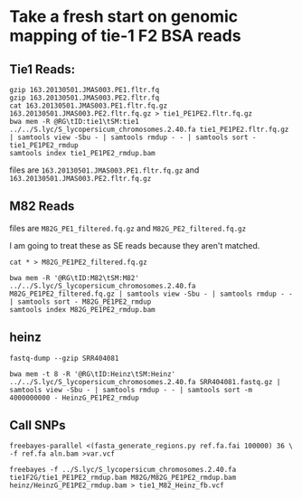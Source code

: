 # Take a fresh start on genomic mapping of tie-1 F2 BSA reads

## Tie1 Reads:

    gzip 163.20130501.JMAS003.PE1.fltr.fq
    gzip 163.20130501.JMAS003.PE2.fltr.fq
    cat 163.20130501.JMAS003.PE1.fltr.fq.gz 163.20130501.JMAS003.PE2.fltr.fq.gz > tie1_PE1PE2.fltr.fq.gz
    bwa mem -R @RG\tID:tie1\tSM:tie1 ../../S.lyc/S_lycopersicum_chromosomes.2.40.fa tie1_PE1PE2.fltr.fq.gz | samtools view -Sbu - | samtools rmdup - - | samtools sort - tie1_PE1PE2_rmdup
    samtools index tie1_PE1PE2_rmdup.bam


files are `163.20130501.JMAS003.PE1.fltr.fq.gz` and `163.20130501.JMAS003.PE2.fltr.fq.gz`

## M82 Reads

files are `M82G_PE1_filtered.fq.gz` and `M82G_PE2_filtered.fq.gz`

I am going to treat these as SE reads because they aren't matched.

    cat * > M82G_PE1PE2_filtered.fq.gz

    bwa mem -R '@RG\tID:M82\tSM:M82' ../../S.lyc/S_lycopersicum_chromosomes.2.40.fa M82G_PE1PE2_filtered.fq.gz | samtools view -Sbu - | samtools rmdup - - | samtools sort - M82G_PE1PE2_rmdup
    samtools index M82G_PE1PE2_rmdup.bam

## heinz

    fastq-dump --gzip SRR404081

    bwa mem -t 8 -R '@RG\tID:Heinz\tSM:Heinz' ../../S.lyc/S_lycopersicum_chromosomes.2.40.fa SRR404081.fastq.gz | samtools view -Sbu - | samtools rmdup - - | samtools sort -m 4000000000 - HeinzG_PE1PE2_rmdup

## Call SNPs

    freebayes-parallel <(fasta_generate_regions.py ref.fa.fai 100000) 36 \
    -f ref.fa aln.bam >var.vcf

    freebayes -f ../S.lyc/S_lycopersicum_chromosomes.2.40.fa tie1F2G/tie1_PE1PE2_rmdup.bam M82G/M82G_PE1PE2_rmdup.bam heinz/HeinzG_PE1PE2_rmdup.bam > tie1_M82_Heinz_fb.vcf